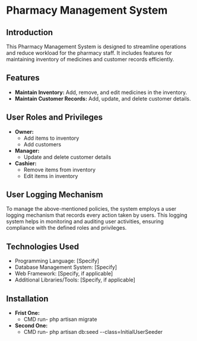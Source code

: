 # Pharmacy Management System

## Introduction
This Pharmacy Management System is designed to streamline operations and reduce workload for the pharmacy staff. It includes features for maintaining inventory of medicines and customer records efficiently.

## Features
- **Maintain Inventory:** Add, remove, and edit medicines in the inventory.
- **Maintain Customer Records:** Add, update, and delete customer details.

## User Roles and Privileges
- **Owner:**
  - Add items to inventory
  - Add customers
- **Manager:**
  - Update and delete customer details
- **Cashier:**
  - Remove items from inventory
  - Edit items in inventory

## User Logging Mechanism
To manage the above-mentioned policies, the system employs a user logging mechanism that records every action taken by users. This logging system helps in monitoring and auditing user activities, ensuring compliance with the defined roles and privileges.

## Technologies Used
- Programming Language: [Specify]
- Database Management System: [Specify]
- Web Framework: [Specify, if applicable]
- Additional Libraries/Tools: [Specify, if applicable]

## Installation
- **Frist One:**
  - CMD run- php artisan migrate
- **Second One:**
  - CMD run- php artisan db:seed --class=InitialUserSeeder
 


